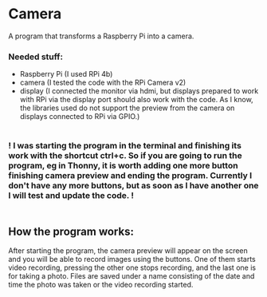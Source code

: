 # Camera
A program that transforms a Raspberry Pi into a camera.

### Needed stuff:
- Raspberry Pi (I used RPi 4b)
- camera (I tested the code with the RPi Camera v2)
- display (I connected the monitor via hdmi, but displays prepared to work with RPi via the display port should also work with the code. As I know, the libraries used do not support the preview from the camera on displays connected to RPi via GPIO.)<br /> <br />

### ! I was starting the program in the terminal and finishing its work with the shortcut ctrl+c. So if you are going to run the program, eg in Thonny, it is worth adding one more button finishing camera preview and ending the program. Currently I don't have any more buttons, but as soon as I have another one I will test and update the code. !<br /> <br /> 


## How the program works:
After starting the program, the camera preview will appear on the screen and you will be able to record images using the buttons. One of them starts video recording, pressing the other one stops recording, and the last one is for taking a photo. Files are saved under a name consisting of the date and time the photo was taken or the video recording started.
